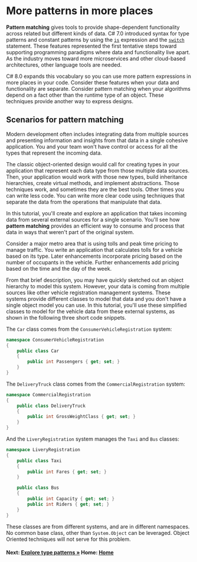 # More patterns in more places

**Pattern matching** gives tools to provide shape-dependent functionality across related but different kinds of data. C# 7.0 introduced syntax for type patterns and constant patterns by using the [`is`](../language-reference/keywords/is.md) expression and the [`switch`](../language-reference/keywords/switch.md) statement. These features represented the first tentative steps toward supporting programming paradigms where data and functionality live apart. As the industry moves toward more microservices and other cloud-based architectures, other language tools are needed.

C# 8.0 expands this vocabulary so you can use more pattern expressions in more places in your code. Consider these features when your data and functionality are separate. Consider pattern matching when your algorithms depend on a fact other than the runtime type of an object. These techniques provide another way to express designs.

## Scenarios for pattern matching

Modern development often includes integrating data from multiple sources and presenting information and insights from that data in a single cohesive application. You and your team won't have control or access for all the types that represent the incoming data.

The classic object-oriented design would call for creating types in your application that represent each data type from those multiple data sources. Then, your application would work with those new types, build inheritance hierarchies, create virtual methods, and implement abstractions. Those techniques work, and sometimes they are the best tools. Other times you can write less code. You can write more clear code using techniques that separate the data from the operations that manipulate that data.

In this tutorial, you'll create and explore an application that takes incoming data from several external sources for a single scenario. You'll see how **pattern matching** provides an efficient way to consume and process that data in ways that weren't part of the original system.

Consider a major metro area that is using tolls and peak time pricing to manage traffic. You write an application that calculates tolls for a vehicle based on its type. Later enhancements incorporate pricing based on the number of occupants in the vehicle. Further enhancements add pricing based on the time and the day of the week.

From that brief description, you may have quickly sketched out an object hierarchy to model this system. However, your data is coming from multiple sources like other vehicle registration management systems. These systems provide different classes to model that data and you don't have a single object model you can use. In this tutorial, you'll use these simplified classes to model for the vehicle data from these external systems, as shown in the following three short code snippets.

The `Car` class comes from the `ConsumerVehicleRegistration` system:

```csharp
namespace ConsumerVehicleRegistration
{
    public class Car
    {
        public int Passengers { get; set; }
    }
}
```

The `DeliveryTruck` class comes from the `CommercialRegistration` system:

```csharp
namespace CommercialRegistration
{
    public class DeliveryTruck
    {
        public int GrossWeightClass { get; set; }
    }
}
```

And the `LiveryRegistration` system manages the `Taxi` and `Bus` classes:

```csharp
namespace LiveryRegistration
{
    public class Taxi
    {
        public int Fares { get; set; }
    }

    public class Bus
    {
        public int Capacity { get; set; }
        public int Riders { get; set; }
    }
}
```

These classes are from different systems, and are in different namespaces. No common base class, other than `System.Object` can be leveraged. Object Oriented techniques will not serve for this problem.

#### Next: [Explore type patterns  &raquo;](./patterns-types.md) Home: [Home](index.md)
